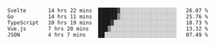 <!--START_SECTION:waka-->
```text
Svelte       14 hrs 22 mins  ██████▓░░░░░░░░░░░░░░░░░░   26.07 % 
Go           14 hrs 11 mins  ██████▒░░░░░░░░░░░░░░░░░░   25.76 % 
TypeScript   10 hrs 19 mins  ████▓░░░░░░░░░░░░░░░░░░░░   18.73 % 
Vue.js       7 hrs 20 mins   ███▒░░░░░░░░░░░░░░░░░░░░░   13.32 % 
JSON         4 hrs 7 mins    ██░░░░░░░░░░░░░░░░░░░░░░░   07.49 % 
```
<!--END_SECTION:waka-->
